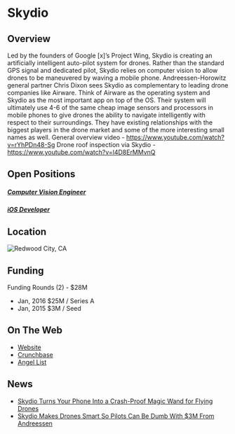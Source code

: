 # Skydio
## Overview
Led by the founders of Google [x]’s Project Wing, Skydio is creating an artificially intelligent auto-pilot system for drones. Rather than the standard GPS signal and dedicated pilot, Skydio relies on computer vision to allow drones to be maneuvered by waving a mobile phone.
Andreessen-Horowitz general partner Chris Dixon sees Skydio as complementary to leading drone companies like Airware. Think of Airware as the operating system and Skydio as the most important app on top of the OS.
Their system will ultimately use 4-6 of the same cheap image sensors and processors in mobile phones to give drones the ability to navigate intelligently with respect to their surroundings.
They have existing relationships with the biggest players in the drone market and some of the more interesting small names as well.
General overview video - https://www.youtube.com/watch?v=rYhPDn48-Sg
Drone roof inspection via Skydio - https://www.youtube.com/watch?v=l4D8ErMMvnQ

## Open Positions
##### [Computer Vision Engineer](computer-vision-engineer.md)
##### [iOS Developer](ios-developer.md)

## Location
![Redwood City, CA](https://maps.googleapis.com/maps/api/staticmap?center=Redwood+City,+CA&zoom=13&scale=false&size=600x300&maptype=roadmap&format=png&visual_refresh=true)

## Funding
Funding Rounds (2) - $28M
+ Jan, 2016	$25M / Series A
+ Jan, 2015	$3M / Seed

## On The Web
+ [Website](http://www.skydio.com/)
+ [Crunchbase](https://www.crunchbase.com/organization/skydio#/entity)
+ [Angel List](https://angel.co/skydio)

## News
+ [Skydio Turns Your Phone Into a Crash-Proof Magic Wand for Flying Drones](http://gizmodo.com/skydio-turns-your-phone-into-a-crash-proof-magic-wand-f-1679733634)
+ [Skydio Makes Drones Smart So Pilots Can Be Dumb With $3M From Andreessen](https://techcrunch.com/2015/01/15/drone-auto-pilot)
